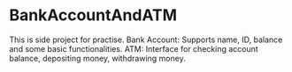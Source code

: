 # BankAccountAndATM
This is side project for practise.
Bank Account: Supports name, ID, balance and some basic functionalities.
ATM: Interface for checking account balance, depositing money, withdrawing money.
